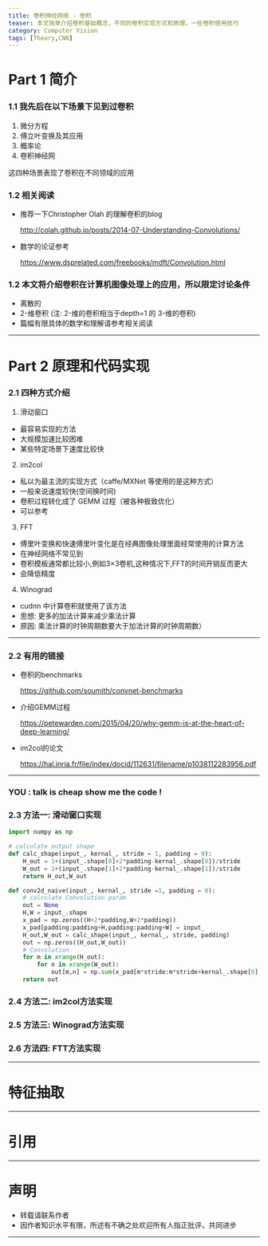 ```yaml
---
title: 卷积神经网络 - 卷积
teaser: 本文简单介绍卷积基础概念，不同的卷积实现方式和原理，一些卷积使用技巧
category: Computer Vision
tags: [Theory,CNN]
---
```


# Part 1 简介

### 1.1 我先后在以下场景下见到过卷积

1. 微分方程
2. 傅立叶变换及其应用
3. 概率论
4. 卷积神经网

这四种场景表现了卷积在不同领域的应用

### 1.2 相关阅读 

* 推荐一下Christopher Olah 的理解卷积的blog

	<http://colah.github.io/posts/2014-07-Understanding-Convolutions/>

* 数学的论证参考

	<https://www.dsprelated.com/freebooks/mdft/Convolution.html>

### 1.2 本文将介绍卷积在计算机图像处理上的应用，所以限定讨论条件

* 离散的 
* 2-维卷积 (注: 2-维的卷积相当于depth=1 的 3-维的卷积)
* 篇幅有限具体的数学和理解请参考相关阅读

--- 
# Part 2 原理和代码实现

### 2.1 四种方式介绍

1. 滑动窗口
* 最容易实现的方法
* 大规模加速比较困难
* 某些特定场景下速度比较快

2. im2col
* 私以为最主流的实现方式（caffe/MXNet 等使用的是这种方式）
* 一般来说速度较快(空间换时间)
* 卷积过程转化成了 GEMM 过程（被各种极致优化）
* 可以参考

3. FFT
* 傅里叶变换和快速傅里叶变化是在经典图像处理里面经常使用的计算方法
* 在神经网络不常见到
* 卷积模板通常都比较小,例如3×3卷机,这种情况下,FFT的时间开销反而更大
* 会降低精度

4. Winograd
* cudnn 中计算卷积就使用了该方法
* 思想: 更多的加法计算来减少乘法计算
* 原因: 乘法计算的时钟周期数要大于加法计算的时钟周期数）

---
### 2.2 有用的链接

* 卷积的benchmarks 

	<https://github.com/soumith/convnet-benchmarks>

* 介绍GEMM过程

	<https://petewarden.com/2015/04/20/why-gemm-is-at-the-heart-of-deep-learning/>

* im2col的论文

	<https://hal.inria.fr/file/index/docid/112631/filename/p1038112283956.pdf>
	

---	


### YOU : talk is cheap show me the code !

### 2.3 方法一: 滑动窗口实现
	
```python
import numpy as np 

# calculate output shape 
def calc_shape(input_, kernal_, stride = 1, padding = 0):
	H_out = 1+(input_.shape[0]+2*padding-kernal_.shape[0])/stride
	W_out = 1+(input_.shape[1]+2*padding-kernal_.shape[1])/stride
	return H_out,W_out

def conv2d_naive(input_, kernal_, stride =1, padding = 0):
	# calculate Convolution param 
	out = None
	H,W = input_.shape
	x_pad = np.zeros((H+2*padding,W+2*padding))
	x_pad[padding:padding+H,padding:padding+W] = input_
	H_out,W_out = calc_shape(input_, kernal_, stride, padding)
	out = np.zeros((H_out,W_out))
	# Convolution
	for m in xrange(H_out):
		for n in xrange(W_out):
			out[m,n] = np.sum(x_pad[m*stride:m*stride+kernal_.shape[0],n*stride:n*stride+kernal_.shape[1]] *  kernal_)
	return out

```

### 2.4 方法二: im2col方法实现


### 2.5 方法三: Winograd方法实现


### 2.6 方法四: FTT方法实现
---

# 特征抽取

---

# 引用

---

# 声明
* 转载请联系作者
* 因作者知识水平有限，所述有不确之处欢迎所有人指正批评，共同进步

---
